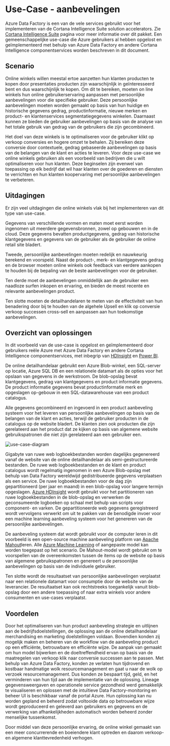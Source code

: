 <properties 
    pageTitle="Data Factory Use-Case - aanbevelingen" 
    description="Meer informatie over een use-case geïmplementeerd via Azure Data Factory samen met andere services." 
    services="data-factory" 
    documentationCenter="" 
    authors="sharonlo101" 
    manager="jhubbard" 
    editor="monicar"/>

<tags 
    ms.service="data-factory" 
    ms.workload="data-services" 
    ms.tgt_pltfrm="na" 
    ms.devlang="na" 
    ms.topic="article" 
    ms.date="09/01/2016" 
    ms.author="shlo"/>

# <a name="use-case---product-recommendations"></a>Use-Case - aanbevelingen 

Azure Data Factory is een van de vele services gebruikt voor het implementeren van de Cortana Intelligence Suite solution accelerators.  Zie [Cortana Intelligence Suite](http://www.microsoft.com/cortanaanalytics) pagina voor meer informatie over dit pakket. Een gemeenschappelijke use-case die Azure gebruikers al hebben opgelost en geïmplementeerd met behulp van Azure Data Factory en andere Cortana Intelligence componentservices worden beschreven in dit document.

## <a name="scenario"></a>Scenario

Online winkels willen meestal ertoe aanzetten hun klanten producten te kopen door presentaties producten zijn waarschijnlijk in geïnteresseerd bent en dus waarschijnlijk te kopen. Om dit te bereiken, moeten on line winkels hun online gebruikerservaring aanpassen met persoonlijke aanbevelingen voor die specifieke gebruiker. Deze persoonlijke aanbevelingen moeten worden gemaakt op basis van hun huidige en historische gegevens gedrag, productinformatie, nieuwe merken en product- en klantenservices segmentatiegegevens winkelen.  Daarnaast kunnen ze bieden de gebruiker aanbevelingen op basis van de analyse van het totale gebruik van gedrag van de gebruikers die zijn gecombineerd.

Het doel van deze winkels is te optimaliseren voor de gebruiker klikt op verkoop conversies en hogere omzet te behalen.  Zij bereiken deze conversie door contextuele, gedrag gebaseerde aanbevelingen op basis van de belangen van de klant en acties te leveren. Voor deze use-case we online winkels gebruiken als een voorbeeld van bedrijven die u wilt optimaliseren voor hun klanten. Deze beginselen zijn evenwel van toepassing op elk bedrijf dat wil haar klanten over de goederen en diensten te verrichten en hun klanten koopervaring met persoonlijke aanbevelingen te verbeteren.

## <a name="challenges"></a>Uitdagingen

Er zijn veel uitdagingen die online winkels vlak bij het implementeren van dit type van use-case. 

Gegevens van verschillende vormen en maten moet eerst worden ingenomen uit meerdere gegevensbronnen, zowel op gebouwen en in de cloud. Deze gegevens bevatten productgegevens, gedrag van historische klantgegevens en gegevens van de gebruiker als de gebruiker de online retail site bladert. 

Tweede, persoonlijke aanbevelingen moeten redelijk en nauwkeurig berekend en voorspeld. Naast de product-, merk- en klantgegevens gedrag en de browser moeten online winkels ook feedback van eerdere aankopen te houden bij de bepaling van de beste aanbevelingen voor de gebruiker. 

Ten derde moet de aanbevelingen onmiddellijk aan de gebruiker een naadloze surfen inkopen en ervaring, en bieden de meest recente en relevante aanbevelingen product. 

Ten slotte moeten de detailhandelaren te meten van de effectiviteit van hun benadering door bij te houden van de algehele Upsell en klik op conversie verkoop successen cross-sell en aanpassen aan hun toekomstige aanbevelingen.

## <a name="solution-overview"></a>Overzicht van oplossingen

In dit voorbeeld van de use-case is opgelost en geïmplementeerd door gebruikers reële Azure met Azure Data Factory en andere Cortana Intelligence componentservices, met inbegrip van [HDInsight](https://azure.microsoft.com/services/hdinsight/) en [Power BI](https://powerbi.microsoft.com/).

De online detailhandelaar gebruikt een Azure Blob-winkel, een SQL-server op locatie, Azure SQL DB en een relationele datamart als de opties voor het opslaan van gegevens in de werkstroom.  De blob-opslag bevat klantgegevens, gedrag van klantgegevens en product informatie gegevens. De product informatie gegevens bevat productinformatie merk en opgeslagen op-gebouw in een SQL-datawarehouse van een product catalogus. 

Alle gegevens gecombineerd en ingevoerd in een product aanbeveling systeem voor het leveren van persoonlijke aanbevelingen op basis van de belangen van de klant en acties, terwijl de gebruiker producten in de catalogus op de website bladert. De klanten zien ook producten die zijn gerelateerd aan het product dat ze kijken op basis van algemene website gebruikspatronen die niet zijn gerelateerd aan een gebruiker een.

![use-case-diagram](./media/data-factory-product-reco-usecase/diagram-1.png)

Gigabyte van ruwe web logboekbestanden worden dagelijks gegenereerd vanaf de website van de online detailhandelaar als semi-gestructureerde bestanden. De ruwe web logboekbestanden en de klant en product catalogus wordt regelmatig ingenomen in een Azure Blob-opslag met behulp van Data Factory wereldwijd gedistribueerde gegevens verplaatsen als een service. De ruwe logboekbestanden voor de dag zijn gepartitioneerd (per jaar en maand) in een blob-opslag voor langere termijn opgeslagen.  [Azure HDInsight](https://azure.microsoft.com/services/hdinsight/) wordt gebruikt voor het partitioneren van ruwe logboekbestanden in de blob-opslag en verwerken de geconsumeerde logboeken op schaal met behulp van scripts voor component- en varken. De gepartitioneerde web gegevens geregistreerd wordt vervolgens verwerkt om uit te pakken van de benodigde invoer voor een machine learning aanbeveling systeem voor het genereren van de persoonlijke aanbevelingen.

De aanbeveling systeem dat wordt gebruikt voor de computer leren in dit voorbeeld is een open-source machine aanbeveling platform van [Apache Mahout](http://mahout.apache.org/)leren.  Alle [Azure Machine Learning](https://azure.microsoft.com/services/machine-learning/) of aangepaste model kan worden toegepast op het scenario.  De Mahout-model wordt gebruikt om te voorspellen van de overeenkomsten tussen de items op de website op basis van algemene gebruikspatronen en genereert u de persoonlijke aanbevelingen op basis van de individuele gebruiker.

Ten slotte wordt de resultaatset van persoonlijke aanbevelingen verplaatst naar een relationele datamart voor consumptie door de website van de leverancier.  De resultaatset kan ook rechtstreeks toegankelijk vanuit blob-opslag door een andere toepassing of naar extra winkels voor andere consumenten en use-cases verplaatst.

## <a name="benefits"></a>Voordelen

Door het optimaliseren van hun product aanbeveling strategie en uitlijnen aan de bedrijfsdoelstellingen, de oplossing aan de online detailhandelaar merchandising en marketing doelstellingen voldaan. Bovendien konden zij mogelijk maken en beheren van de workflow van de aanbeveling product op een efficiënte, betrouwbare en efficiënte wijze. De aanpak van gemaakt om hun model bijwerken en de doeltreffendheid ervan op basis van de maatregelen van verkoop klik naar conversie successen aan te passen. Met behulp van Azure Data Factory, konden ze verlaten hun tijdrovend en kostbaar handmatige wolk resourcemanagement en gaat u naar de wolk op verzoek resourcemanagement. Dus konden ze bespaart tijd, geld, en het verminderen van hun tijd aan de implementatie van de oplossing. Lineage gegevensweergaven en operationele service gezondheid werd gemakkelijk te visualiseren en oplossen met de intuïtieve Data Factory-monitoring en beheer UI is beschikbaar vanaf de portal Azure. Hun oplossing kan nu worden gepland en beheerd zodat voltooide data op betrouwbare wijze wordt geproduceerd en geleverd aan gebruikers en gegevens en de verwerking van afhankelijkheden automatisch worden beheerd zonder menselijke tussenkomst.

Door middel van deze persoonlijke ervaring, de online winkel gemaakt van een meer concurrerende en boeiendere klant optreden en daarom verkoop- en algemene klanttevredenheid verhogen.



  